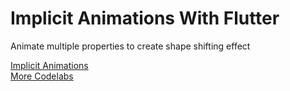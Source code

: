 # Implicit Animations With Flutter

Animate multiple properties to create shape shifting effect

<a href="https://flutter.dev/docs/codelabs/implicit-animations">Implicit Animations</a>
<br/>
<a href="https://flutter.dev/docs/codelabs">More Codelabs</a>


